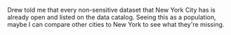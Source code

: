 Drew told me that every non-sensitive dataset that
New York City has is already open and listed on the
data catalog. Seeing this as a population, maybe
I can compare other cities to New York to see what
they're missing.

